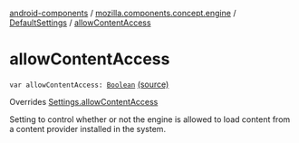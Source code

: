 [android-components](../../index.md) / [mozilla.components.concept.engine](../index.md) / [DefaultSettings](index.md) / [allowContentAccess](./allow-content-access.md)

# allowContentAccess

`var allowContentAccess: `[`Boolean`](https://kotlinlang.org/api/latest/jvm/stdlib/kotlin/-boolean/index.html) [(source)](https://github.com/mozilla-mobile/android-components/blob/master/components/concept/engine/src/main/java/mozilla/components/concept/engine/Settings.kt#L200)

Overrides [Settings.allowContentAccess](../-settings/allow-content-access.md)

Setting to control whether or not the engine is allowed to load content from a content
provider installed in the system.

